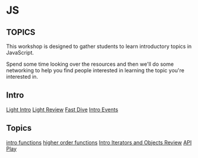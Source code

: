 # JS
## TOPICS

This workshop is designed to gather students to learn introductory topics in JavaScript.

Spend some time looking over the resources and then we'll do some networking to help you find people interested in learning the topic you're interested in.


## Intro

[Light Intro](intro_js.pdf)
[Light Review](js_topics_review.pdf)
[Fast Dive](strings_to_functions.md)
[Intro Events](js_events/notes.pdf)

## Topics

[intro functions](function_slides.pdf)
[higher order functions](higher_order_functions.pdf)
[Intro Iterators and Objects Review](js_iterators.pdf)
[API Play](api_play/README.md)
